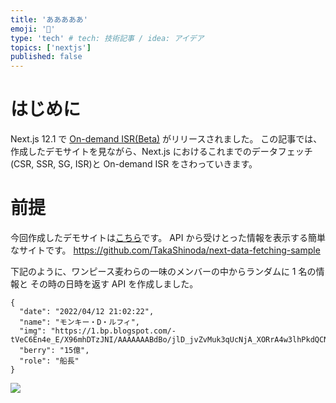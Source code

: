 ```yaml
---
title: 'あああああ'
emoji: '🍙'
type: 'tech' # tech: 技術記事 / idea: アイデア
topics: ['nextjs']
published: false
---
```


# はじめに

Next.js 12.1 で [On-demand ISR(Beta)](https://nextjs.org/blog/next-12-1#on-demand-incremental-static-regeneration-beta) がリリースされました。
この記事では、作成したデモサイトを見ながら、Next.js におけるこれまでのデータフェッチ(CSR, SSR, SG, ISR)と On-demand ISR をさわっていきます。

# 前提

今回作成したデモサイトは[こちら](https://next-data-fetching-sample.vercel.app/)です。
API から受けとった情報を表示する簡単なサイトです。
https://github.com/TakaShinoda/next-data-fetching-sample

下記のように、ワンピース麦わらの一味のメンバーの中からランダムに 1 名の情報と
その時の日時を返す API を作成しました。

```
{
  "date": "2022/04/12 21:02:22",
  "name": "モンキー・D・ルフィ",
  "img": "https://1.bp.blogspot.com/-tVeC6En4e_E/X96mhDTzJNI/AAAAAAABdBo/jlD_jvZvMuk3qUcNjA_XORrA4w3lhPkdQCNcBGAsYHQ/s400/onepiece01_luffy.png",
  "berry": "15億",
  "role": "船長"
}
```

![](https://storage.googleapis.com/zenn-user-upload/8b23851dcc09-20220412.png)




